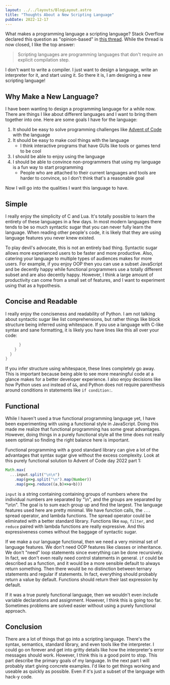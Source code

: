 ```yaml
---
layout: ../../layouts/BlogLayout.astro
title: "Thoughts About a New Scripting Language"
pubDate: 2022-12-17
---
```


What makes a programming language a scripting language? Stack Overflow declared this question as "opinion-based" in [this thread](https://stackoverflow.com/questions/17253545/scripting-language-vs-programming-language). While the thread is now closed, I like the top answer:

> Scripting languages are programming languages that don't require an explicit compilation step.

I don't want to write a compiler. I just want to design a language, write an interpreter for it, and start using it. So there it is, I am designing a new scripting language!

## Why Make a New Language?

I have been wanting to design a programming language for a while now. There are things I like about different languages and I want to bring them together into one. Here are some goals I have for the language:
1. It should be easy to solve programming challenges like [Advent of Code](https://adventofcode.com/) with the language
2. It should be easy to make cool things with the language 
	- I think interactive programs that have GUIs like tools or games tend to be cool
3. I should be able to enjoy using the language
4. I should be able to convince non-programmers that using my language is a fun way to start programming 
	- People who are attached to their current languages and tools are harder to convince, so I don't think that's a reasonable goal

Now I will go into the qualities I want this language to have.

## Simple

I really enjoy the simplicity of C and Lua. It's totally possible to learn the entirety of these languages in a few days. In most modern languages there tends to be so much syntactic sugar that you can never fully learn the language. When reading other people's code, it is likely that they are using language features you never knew existed. 

To play devil's advocate, this is not an entirely bad thing. Syntactic sugar allows more experienced users to be faster and more productive. Also, catering your language to multiple types of audiences makes for more users. For example, if you enjoy OOP then you can use a subset JavaScript and be decently happy while functional programmers use a totally different subset and are also decently happy.  However, I think a large amount of productivity can come from a small set of features, and I want to experiment using that as a hypothesis.

## Concise and Readable

I really enjoy the conciseness and readability of Python. I am not talking about syntactic sugar like list comprehensions, but rather things like block structure being inferred using whitespace. If you use a language with C-like syntax and sane formatting, it is likely you have lines like this all over your code:

```C
      }
    }
  }
}
```

If you infer structure using whitespace, these lines completely go away. This is important because being able to see more meaningful code at a glance makes for a better developer experience. I also enjoy decisions like how Python uses `and` instead of `&&`, and Python does not require parenthesis around conditions in statements like `if condition:`.

## Functional

While I haven't used a true functional programming language yet, I have been experimenting with using a functional style in JavaScript. Doing this made me realize that functional programming has some great advantages. However, doing things in a purely functional style all the time does not really seem optimal so finding the right balance here is important.

Functional programming with a good standard library can give a lot of the advantages that syntax sugar give without the excess complexity. Look at this purely functional solution to Advent of Code day 2022 part 1:

```javascript
Math.max(
  ...input.split("\n\n")
    .map(g=>g.split("\n").map(Number))
    .map(g=>g.reduce((a,b)=>a+b)))
```

`input` is a string containing containing groups of numbers where the individual numbers are separated by "\n", and the groups are separated by "\n\n". The goal is to sum each group up and find the largest. The language features used here are pretty minimal. We have function calls, the `...` spread operator, and lambda functions. The spread operator could be eliminated with a better standard library. Functions like `map`, `filter`, and `reduce` paired with lambda functions are really expressive. And this expressiveness comes without the baggage of syntactic sugar.

If we make a our language functional, then we need a very minimal set of language features. We don't need OOP features like classes or inheritance. We don't "need" loop statements since everything can be done recursively. In fact, we don't even really need control statements in general. `if` could be described as a function, and it would be a more sensible default to always return something. Then there would be no distinction between ternary statements and regular if statements. In fact, everything should probably return a value by default. Functions should return their last expression by default.

If it was a true purely functional language, then we wouldn't even include variable declarations and assignment. However, I think this is going too far. Sometimes problems are solved easier without using a purely functional approach.

## Conclusion

There are a lot of things that go into a scripting language. There's the syntax, semantics, standard library, and even tools like the interpreter. I could go on forever and get into gritty details like how the interpreter's error messages should work. However, I think this is a good point to stop. This part describe the primary goals of my language. In the next part I will probably start giving concrete examples. I'd like to get things working and useable as quickly as possible. Even if it's just a subset of the language with hack-y code.
